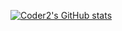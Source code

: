 [![Coder2's GitHub stats](https://github-readme-stats.vercel.app/api?username=Jack253-png&show_icons=true&locale=cn)](https://github.com/anuraghazra/github-readme-stats)
